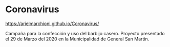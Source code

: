 # Coronavirus 
https://arielmarchioni.github.io/Coronavirus/

Campaña para la confección y uso del barbijo casero.
Proyecto presentado el 29 de Marzo del 2020 en la Municipalidad de General San Martin.
